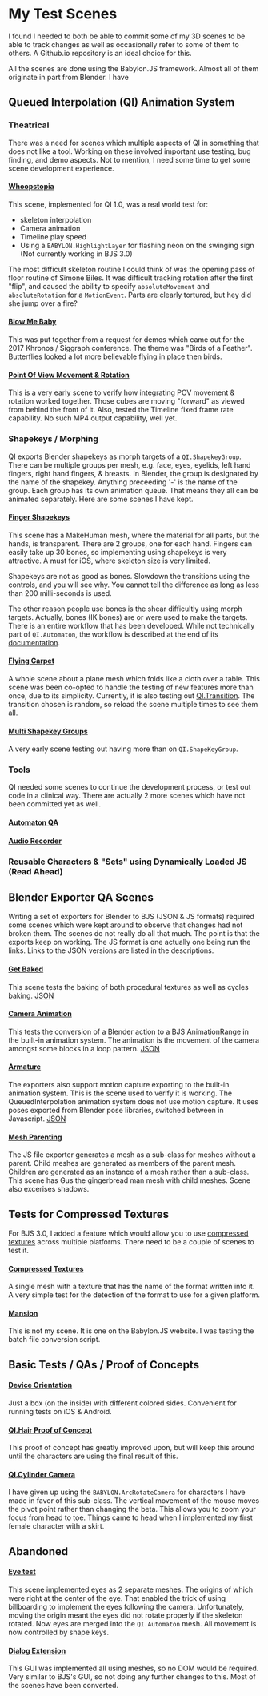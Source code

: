 # My Test Scenes #
I found I needed to both be able to commit some of my 3D scenes to be able to track changes as well as occasionally refer to some of them to others.  A Github.io repository is an ideal choice for this.

All the scenes are done using the Babylon.JS framework.  Almost all of them originate in part from Blender.  I have

## Queued Interpolation (QI) Animation System ##

### Theatrical ###
There was a need for scenes which multiple aspects of QI in something that does not like a tool.  Working on these involved important use testing, bug finding, and demo aspects.  Not to mention, I need some time to get some scene development experience.

#### [Whoopstopia](https://palmer-jc.github.io/scenes/whoopstopia/) ####
This scene, implemented for QI 1.0, was a real world test for:
- skeleton interpolation
- Camera animation
- Timeline play speed
- Using a `BABYLON.HighlightLayer` for flashing neon on the swinging sign (Not currently working in BJS 3.0)

The most difficult skeleton routine I could think of was the opening pass of floor routine of Simone Biles.  It was difficult tracking rotation after the first "flip", and caused the ability to specify `absoluteMovement` and `absoluteRotation` for a `MotionEvent`.  Parts are clearly tortured, but hey did she jump over a fire?

#### [Blow Me Baby](https://palmer-jc.github.io/scenes/blow_me_baby/) ####
This was put together from a request for demos which came out for the 2017 Khronos / Siggraph conference.  The theme was "Birds of a Feather".  Butterflies looked a lot more believable flying in place then birds.

#### [Point Of View Movement & Rotation](https://palmer-jc.github.io/scenes/QueuedInterpolation/POV/) ####
This is a very early scene to verify how integrating POV movement & rotation worked together.  Those cubes are moving "forward" as viewed from behind the front of it.  Also, tested the Timeline fixed frame rate capability.  No such MP4 output capability, well yet.

### Shapekeys / Morphing ###
QI exports Blender shapekeys as morph targets of a `QI.ShapekeyGroup`.  There can be multiple groups per mesh, e.g. face, eyes, eyelids, left hand fingers, right hand fingers, & breasts.  In Blender, the group is designated by the name of the shapekey.  Anything preceeding '-' is the name of the group.  Each group has its own animation queue.  That means they all can be animated separately.  Here are some scenes I have kept.

#### [Finger Shapekeys](https://palmer-jc.github.io/scenes/QueuedInterpolation/finger_shapekeys/) ####
This scene has a MakeHuman mesh, where the material for all parts, but the hands, is transparent.  There are 2 groups, one for each hand.  Fingers can easily take up 30 bones, so implementing using shapekeys is very attractive.  A must for iOS, where skeleton size is very limited.

Shapekeys are not as good as bones.  Slowdown the transitions using the controls, and you will see why.  You cannot tell the difference as long as less than 200 milli-seconds is used.

The other reason people use bones is the shear difficultly using morph targets.  Actually, bones (IK bones) are or were used to make the targets.  There is an entire workflow that has been developed.  While not technically part of `QI.Automaton`, the workflow is described at the end of its [documentation](https://github.com/BabylonJS/Extensions/tree/master/QueuedInterpolation/src/meshes/automaton#finger-shapekeys).

#### [Flying Carpet](https://palmer-jc.github.io/scenes/QueuedInterpolation/flying_carpet/) ####
A whole scene about a plane mesh which folds like a cloth over a table.  This scene was been co-opted to handle the testing of new features more than once, due to its simplicity.  Currently, it is also testing out [QI.Transition](https://github.com/BabylonJS/Extensions/tree/master/QueuedInterpolation/src/transitions).  The transition chosen is random, so reload the scene multiple times to see them all.

#### [Multi Shapekey Groups](https://palmer-jc.github.io/scenes/QueuedInterpolation/multi_shapekey_groups/) ####
A very early scene testing out having more than on `QI.ShapeKeyGroup`.

### Tools ###
QI needed some scenes to continue the development process, or test out code in a clinical way.  There are actually 2 more scenes which have not been committed yet as well.

#### [Automaton QA](https://palmer-jc.github.io/scenes/QueuedInterpolation/automaton/) ####

#### [Audio Recorder](https://palmer-jc.github.io/scenes/QueuedInterpolation/audio_recorder/) ####


### Reusable Characters & "Sets" using Dynamically Loaded JS (Read Ahead) ###

## Blender Exporter QA Scenes ##
Writing a set of exporters for Blender to BJS (JSON & JS formats) required some scenes which were kept around to observe that changes had not broken them.  The scenes do not really do all that much.  The point is that the exports keep on working.  The JS format is one actually one being run the links.  Links to the JSON versions are listed in the descriptions.

#### [Get Baked](https://palmer-jc.github.io/scenes/get_baked/) ####
This scene tests the baking of both procedural textures as well as cycles baking. [JSON](https://palmer-jc.github.io/scenes/get_baked/index_JSON.html)

#### [Camera Animation](https://palmer-jc.github.io/scenes/camera_anim/) ####
This tests the conversion of a Blender action to a BJS AnimationRange in the built-in animation system.  The animation is the movement of the camera amongst some blocks in a loop pattern.  [JSON](https://palmer-jc.github.io/scenes/camera_anim/index_JSON.html)

#### [Armature](https://palmer-jc.github.io/scenes/QueuedInterpolation/armature/) ####
The exporters also support motion capture exporting to the built-in animation system.  This is the scene used to verify it is working.  The QueuedInterpolation animation system does not use motion capture.  It uses poses exported from Blender pose libraries, switched between in Javascript. [JSON](https://palmer-jc.github.io/scenes/QueuedInterpolation/armature/index_JSON.html)

#### [Mesh Parenting](https://palmer-jc.github.io/scenes/QueuedInterpolation/mesh_parent/) ####
The JS file exporter generates a mesh as a sub-class for meshes without a parent.  Child meshes are generated as members of the parent mesh.  Children are generated as an instance of a mesh rather than a sub-class.  This scene has Gus the gingerbread man mesh with child meshes.  Scene also excerises shadows.

## Tests for Compressed Textures ##
For BJS 3.0, I added a feature which would allow you to use [compressed textures](http://doc.babylonjs.com/tutorials/multi-platform_compressed_textures) across multiple platforms.  There need to be a couple of scenes to test it.

#### [Compressed Textures](https://palmer-jc.github.io/scenes/compressedTextures/) ####
A single mesh with a texture that has the name of the format written into it.  A very simple test for the detection of the format to use for a given platform.

#### [Mansion](https://palmer-jc.github.io/scenes/mansion/) ####
This is not my scene.  It is one on the Babylon.JS website.  I was testing the batch file conversion script.

## Basic Tests / QAs / Proof of Concepts ##
#### [Device Orientation](https://palmer-jc.github.io/scenes/device_orientation/) ####
Just a box (on the inside) with different colored sides.  Convenient for running tests on iOS & Android.

#### [QI.Hair Proof of Concept](https://palmer-jc.github.io/scenes/hair/) ####
This proof of concept has greatly improved upon, but will keep this around until the characters are using the final result of this.

#### [QI.Cylinder Camera](https://palmer-jc.github.io/scenes/QueuedInterpolation/cylinder_camera/) ####
I have given up using the `BABYLON.ArcRotateCamera` for characters I have made in favor of this sub-class.  The vertical movement of the mouse moves the pivot point rather than changing the beta. This allows you to zoom your focus from head to toe.  Things came to head when I implemented my first female character with a skirt.

## Abandoned ##
#### [Eye test](https://palmer-jc.github.io/scenes/abandoned/eye_model/) ####
This scene implemented eyes as 2 separate meshes.  The origins of which were right at the center of the eye.  That enabled the trick of using billboarding to implement the eyes following the camera.  Unfortunately, moving the origin meant the eyes did not rotate properly if the skeleton rotated.  Now eyes are merged into the `QI.Automaton` mesh.  All movement is now controlled by shape keys.

#### [Dialog Extension](https://palmer-jc.github.io/scenes/dialog/) ####
This GUI was implemented all using meshes, so no DOM would be required.  Very similar to BJS's GUI, so not doing any further changes to this.  Most of the scenes have been converted.
